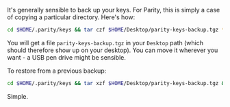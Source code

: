 It's generally sensible to back up your keys. For Parity, this is simply a case of copying a particular directory. Here's how:

```bash
cd $HOME/.parity/keys && tar czf $HOME/Desktop/parity-keys-backup.tgz * && cd -
```

You will get a file `parity-keys-backup.tgz` in your `Desktop` path (which should therefore show up on your desktop). You can move it wherever you want - a USB pen drive might be sensible.

To restore from a previous backup:

```bash
cd $HOME/.parity/keys && tar xzf $HOME/Desktop/parity-keys-backup.tgz && cd -
```

Simple.